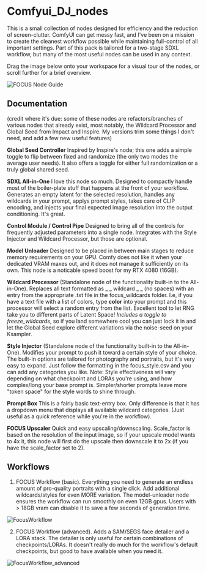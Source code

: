 # Comfyui_DJ_nodes

This is a small collection of nodes designed for efficiency and the reduction of screen-clutter. ComfyUI can get messy fast, and I've been on a mission to create the cleanest workflow possible while maintaining full-control of all important settings. Part of this pack is tailored for a two-stage SDXL workflow, but many of the most useful nodes can be used in any context.

Drag the image below onto your workspace for a visual tour of the nodes, or scroll further for a brief overview.

![FOCUS Node Guide](https://github.com/user-attachments/assets/5c4ea7b7-c2ba-4edf-accd-2f55f3a0fefb)

## Documentation

(credit where it's due: some of these nodes are refactors/branches of various nodes that already exist, most notably, the Wildcard Processor and Global Seed from Impact and Inspire. My versions trim some things I don't need, and add a few new useful features)

**Global Seed Controller**
Inspired by Inspire's node; this one adds a simple toggle to flip between fixed and randomize (the only two modes the average user needs). It also offers a toggle for either full randomization or a truly global shared seed.

**SDXL All-in-One**
I love this node so much. Designed to compactly handle most of the boiler-plate stuff that happens at the front of your workflow. Generates an empty latent for the selected resolution, handles any wildcards in your prompt, applys prompt styles, takes care of CLIP encoding, and injects your final expected image resolution into the output conditioning. It's great.

**Control Module / Control Pipe**
Designed to bring all of the controls for frequently adjusted parameters into a single node. Integrates with the Style Injector and Wildcard Processor, but those are optional.

**Model Unloader**
Designed to be placed in between main stages to reduce memory requirements on your GPU. Comfy does not like it when your dedicated VRAM maxes out, and it does not manage it sufficiently on its own. This node is a noticable speed boost for my RTX 4080 (16GB).

**Wildcard Processor**
(Standalone node of the functionality built-in to the All-in-One). Replaces all text formatted as _ _ wildcard _ _ (no spaces) with an entry from the appropriate .txt file in the focus_wildcards folder. I.e, if you have a text file with a list of colors, type __color__ into your prompt and this processor will select a random entry from the list. Excellent tool to let RNG take you to different parts of Latent Space! _Includes a toggle to freeze_wildcards_, so if you land somewhere cool you can just lock it in and let the Global Seed explore different variations via the noise-seed on your Ksampler. 

**Style Injector**
(Standalone node of the functionality built-in to the All-in-One). Modifies your prompt to push it toward a certain style of your choice. The built-in options are tailored for photography and portraits, but it's very easy to expand. Just follow the formatting in the focus_style.csv and you can add any categories you like. Note: Style effectiveness will vary depending on what checkpoint and LORAs you're using, and how complex/long your base prompt is. Simpler/shorter prompts leave more "token space" for the style words to shine through. 

**Prompt Box**
This is a fairly basic text-entry box. Only difference is that it has a dropdown menu that displays all available wildcard categories. (Just useful as a quick reference while you're in the workflow).

**FOCUS Upscaler**
Quick and easy upscaling/downscaling. Scale_factor is based on the resolution of the input image, so if your upscale model wants to 4x it, this node will first do the upscale then downscale it to 2x (if you have the scale_factor set to 2).

## Workflows

1. FOCUS Workflow (basic).
   Everything you need to generate an endless amount of pro-quality portraits with a single click. Add additional wildcards/styles for even MORE variation. The model-unloader node ensures the workflow can run smoothly on even 12GB gpus. Users with > 18GB vram can disable it to save a few seconds of generation time.

![FocusWorkflow](https://github.com/user-attachments/assets/c41025c4-f3f8-4d41-8d28-9045e699cdaa)

2. FOCUS Workflow (advanced). Adds a SAM/SEGS face detailer and a LORA stack. The detailer is only useful for certain combinations of checkpoints/LORAs. It doesn't really do much for the workflow's default checkpoints, but good to have available when you need it.

![FocusWorkflow_advanced](https://github.com/user-attachments/assets/ecf0bd22-8171-4a17-8df6-d58ec85ee4c7)

